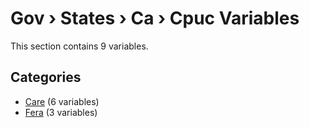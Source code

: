 # Gov › States › Ca › Cpuc Variables

This section contains 9 variables.

## Categories

- [Care](care/index.md) (6 variables)
- [Fera](fera/index.md) (3 variables)
